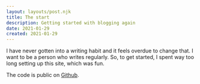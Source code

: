 ```yaml
---
layout: layouts/post.njk
title: The start
description: Getting started with blogging again
date: 2021-01-29
created: 2021-01-29
---
```


I have never gotten into a writing habit and it feels overdue to change that. I want to be a person who writes regularly. So, to get started, I spent way too long setting up this site, which was fun.

The code is public on [Github](https://github.com/mattlehrer/mattlehrer.com-eleventy/).
